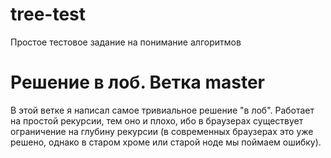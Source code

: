 # tree-test
Простое тестовое задание на понимание алгоритмов

# Решение в лоб. Ветка master
В этой ветке я написал самое тривиальное решение "в лоб". 
Работает на простой рекурсии, тем оно и плохо, ибо в браузерах существует ограничение на глубину рекурсии
(в современных браузерах это уже решено, однако в старом хроме или старой ноде мы поймаем ошибку).